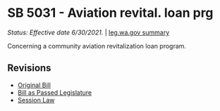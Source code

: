 # SB 5031 - Aviation revital. loan prg
*Status: Effective date 6/30/2021.* | [leg.wa.gov summary](https://app.leg.wa.gov/billsummary?BillNumber=5031&Year=2021)

Concerning a community aviation revitalization loan program.

## Revisions
* [Original Bill](1/)
* [Bill as Passed Legislature](1/)
* [Session Law](1/)